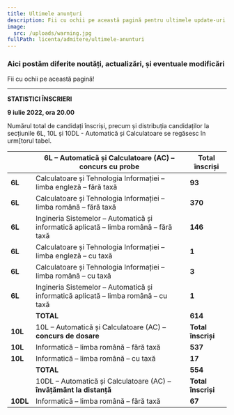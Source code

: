 ```yaml
---
title: Ultimele anunțuri
description: Fii cu ochii pe această pagină pentru ultimele update-uri!
image:
  src: /uploads/warning.jpg
fullPath: licenta/admitere/ultimele-anunturi
---
```

### Aici postăm diferite noutăți, actualizări, și eventuale modificări

Fii cu ochii pe această pagină!

- - -

**STATISTICI ÎNSCRIERI**

**9 iulie 2022, ora 20.00**

Numărul total de candidați înscriși, precum și distribuția candidaților la secțiunile 6L, 10L și 10DL - Automatică și Calculatoare se regăsesc în urm[torul tabel. 

|          | 6L – Automatică și Calculatoare (AC) – **concurs cu probe**                          | **Total înscriși** |
| -------- | ------------------------------------------------------------------------------------ | ------------------ |
| **6L**   | Calculatoare și Tehnologia Informației – limba engleză – fără taxă                   | **93**             |
| **6L**   | Calculatoare și Tehnologia Informației – limba română – fără taxă                    | **370**            |
| **6L**   | Ingineria Sistemelor – Automatică și informatică aplicată – limba română – fără taxă | **146**            |
| **6L**   | Calculatoare și Tehnologia Informației – limba engleză – cu taxă                     | **1**              |
| **6L**   | Calculatoare și Tehnologia Informației – limba română – cu taxă                      | **3**              |
| **6L**   | Ingineria Sistemelor – Automatică și informatică aplicată – limba română – cu taxă   | **1**              |
|          | **TOTAL**                                                                            | **614**            |
| **10L**  | 10L – Automatică și Calculatoare (AC) – **concurs de dosare**                        | **Total înscriși** |
| **10L**  | Informatică – limba română – fără taxă                                               | **537**            |
| **10L**  | Informatică – limba română – cu taxă                                                 | **17**             |
|          | **TOTAL**                                                                            | **554**            |
|          | 10DL – Automatică și Calculatoare (AC) – **învățământ la distanță**                  | **Total înscriși** |
| **10DL** | Informatică – limba română – fără taxă                                               | **67**             |